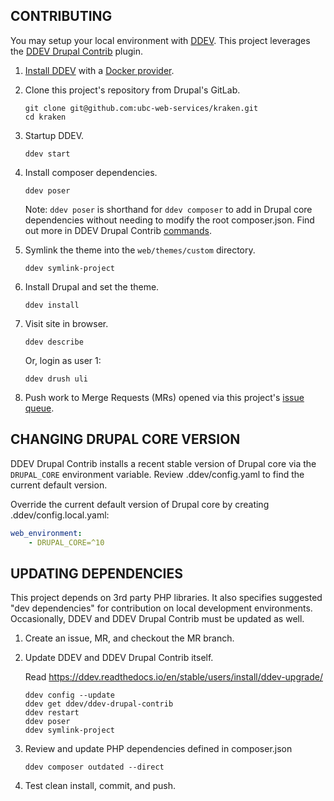 CONTRIBUTING
------------

You may setup your local environment with [DDEV]. This project leverages the
[DDEV Drupal Contrib] plugin.

1.  [Install DDEV] with a [Docker provider].
2.  Clone this project's repository from Drupal's GitLab.

        git clone git@github.com:ubc-web-services/kraken.git
        cd kraken

3.  Startup DDEV.

        ddev start

4.  Install composer dependencies.

        ddev poser

    Note: `ddev poser` is shorthand for `ddev composer` to add in Drupal core dependencies
    without needing to modify the root composer.json. Find out more in DDEV Drupal Contrib
    [commands].

4.  Symlink the theme into the `web/themes/custom` directory.

        ddev symlink-project


6.  Install Drupal and set the theme.

        ddev install

7.  Visit site in browser.

        ddev describe

    Or, login as user 1:

        ddev drush uli

8.  Push work to Merge Requests (MRs) opened via this project's [issue queue].


CHANGING DRUPAL CORE VERSION
----------------------------

DDEV Drupal Contrib installs a recent stable version of Drupal core via the `DRUPAL_CORE`
environment variable. Review .ddev/config.yaml to find the current default version.

Override the current default version of Drupal core by creating .ddev/config.local.yaml:

```yaml
web_environment:
    - DRUPAL_CORE=^10
```

UPDATING DEPENDENCIES
---------------------

This project depends on 3rd party PHP libraries. It also specifies suggested "dev dependencies"
for contribution on local development environments. Occasionally, DDEV and DDEV Drupal Contrib
must be updated as well.

1.  Create an issue, MR, and checkout the MR branch.
2.  Update DDEV and DDEV Drupal Contrib itself.

    Read https://ddev.readthedocs.io/en/stable/users/install/ddev-upgrade/

        ddev config --update
        ddev get ddev/ddev-drupal-contrib
        ddev restart
        ddev poser
        ddev symlink-project

3.  Review and update PHP dependencies defined in composer.json

        ddev composer outdated --direct

3.  Test clean install, commit, and push.


[DDEV]: https://www.ddev.com/
[DDEV Drupal Contrib]: https://github.com/ddev/ddev-drupal-contrib
[Install DDEV]: https://ddev.readthedocs.io/en/stable/
[Docker provider]: https://ddev.readthedocs.io/en/stable/users/install/docker-installation/
[issue queue]: https://github.com/ubc-web-services/kraken/issues
[commands]: https://github.com/ddev/ddev-drupal-contrib#commands
